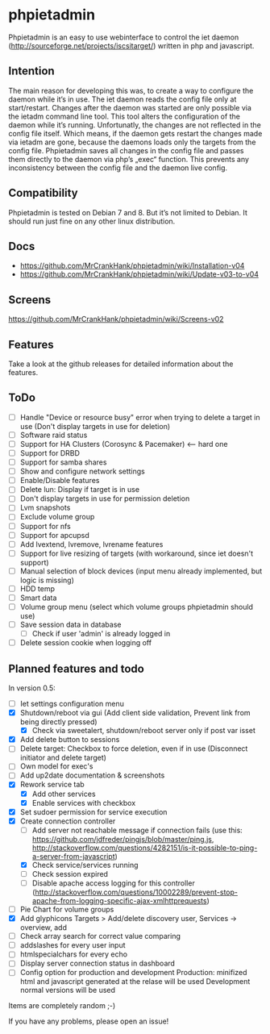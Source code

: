 # phpietadmin
Phpietadmin is an easy to use webinterface to control the iet daemon (http://sourceforge.net/projects/iscsitarget/) written in php and javascript.

## Intention
The main reason for developing this was, to create a way to configure the daemon while it’s in use. The iet daemon reads
the config file only at start/restart. Changes after the daemon was started are only possible via the ietadm command line
tool. This tool alters the configuration of the daemon while it’s running. Unfortunatly, the changes are not reflected
in the config file itself. Which means, if the daemon gets restart the changes made via ietadm are gone, because the
daemons loads only the targets from the config file. Phpietadmin saves all changes in the config file and passes them
directly to the daemon via php’s „exec“ function. This prevents any inconsistency between the config file and the
daemon live config.

## Compatibility
Phpietadmin is tested on Debian 7 and 8. But it’s not limited to Debian.
It should run just fine on any other linux distribution.

## Docs
* https://github.com/MrCrankHank/phpietadmin/wiki/Installation-v04
* https://github.com/MrCrankHank/phpietadmin/wiki/Update-v03-to-v04

## Screens
https://github.com/MrCrankHank/phpietadmin/wiki/Screens-v02

## Features
Take a look at the github releases for detailed information about the features.

## ToDo
- [ ] Handle "Device or resource busy" error when trying to delete a target in use (Don't display targets in use for deletion)
- [ ] Software raid status
- [ ] Support for HA Clusters (Corosync & Pacemaker) <-- hard one
- [ ] Support for DRBD
- [ ] Support for samba shares
- [ ] Show and configure network settings
- [ ] Enable/Disable features
- [ ] Delete lun: Display if target is in use
- [ ] Don't display targets in use for permission deletion
- [ ] Lvm snapshots
- [ ] Exclude volume group
- [ ] Support for nfs
- [ ] Support for apcupsd
- [ ] Add lvextend, lvremove, lvrename features
- [ ] Support for live resizing of targets (with workaround, since iet doesn't support)
- [ ] Manual selection of block devices (input menu already implemented, but logic is missing)
- [ ] HDD temp
- [ ] Smart data
- [ ] Volume group menu (select which volume groups phpietadmin should use)
- [ ] Save session data in database
    - [ ] Check if user 'admin' is already logged in
- [ ] Delete session cookie when logging off

## Planned features and todo
In version 0.5:
- [ ] Iet settings configuration menu
- [x] Shutdown/reboot via gui (Add client side validation, Prevent link from being directly pressed)
    - [x] Check via sweetalert, shutdown/reboot server only if post var isset
- [x] Add delete button to sessions
- [ ] Delete target: Checkbox to force deletion, even if in use (Disconnect initiator and delete target)
- [ ] Own model for exec's
- [ ] Add up2date documentation & screenshots
- [x] Rework service tab
    - [x] Add other services
    - [x] Enable services with checkbox
- [x] Set sudoer permission for service execution
- [x] Create connection controller
    - [ ] Add server not reachable message if connection fails (use this: https://github.com/jdfreder/pingjs/blob/master/ping.js, http://stackoverflow.com/questions/4282151/is-it-possible-to-ping-a-server-from-javascript)
    - [x] Check service/services running
    - [ ] Check session expired
    - [ ] Disable apache access logging for this controller (http://stackoverflow.com/questions/10002289/prevent-stop-apache-from-logging-specific-ajax-xmlhttprequests)
- [ ] Pie Chart for volume groups
- [x] Add glyphicons Targets > Add/delete discovery user, Services -> overview, add
- [ ] Check array search for correct value comparing
- [ ] addslashes for every user input
- [ ] htmlspecialchars for every echo
- [ ] Display server connection status in dashboard
- [ ] Config option for production and development
    Production:
        minifized html and javascript generated at the relase will be used
    Development
        normal versions will be used

Items are completely random ;-)

If you have any problems, please open an issue!